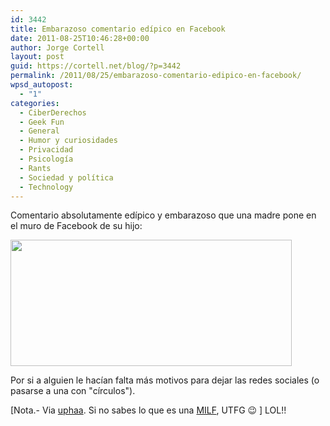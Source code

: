 ```yaml
---
id: 3442
title: Embarazoso comentario edípico en Facebook
date: 2011-08-25T10:46:28+00:00
author: Jorge Cortell
layout: post
guid: https://cortell.net/blog/?p=3442
permalink: /2011/08/25/embarazoso-comentario-edipico-en-facebook/
wpsd_autopost:
  - "1"
categories:
  - CiberDerechos
  - Geek Fun
  - General
  - Humor y curiosidades
  - Privacidad
  - Psicología
  - Rants
  - Sociedad y polí­tica
  - Technology
---
```

Comentario absolutamente edípico y embarazoso que una madre pone en el muro de Facebook de su hijo:

<img class="aligncenter" title="https://img.uphaa.com/uploads/1062/img3.jpg" src="https://img.uphaa.com/uploads/1062/img3.jpg" alt="" width="450" height="202" />

Por si a alguien le hacían falta más motivos para dejar las redes sociales (o pasarse a una con "círculos").

[Nota.- Via <a title="https://www.uphaa.com/blog/index.php/embarrassing-facebook-parents-comments/" href="https://www.uphaa.com/blog/index.php/embarrassing-facebook-parents-comments/" target="_blank">uphaa</a>. Si no sabes lo que es una <a title="https://es.wikipedia.org/wiki/MILF" href="https://es.wikipedia.org/wiki/MILF" target="_blank">MILF</a>, UTFG 😉 ] LOL!!